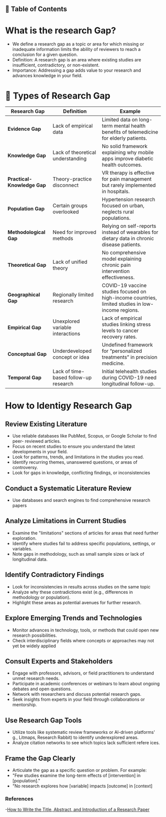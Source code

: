 
## 📑 Table of Contents  

# What is the research Gap?

- We define a research gap as a topic or area for which missing or inadequate information limits the ability of reviewers to reach a conclusion for a given question.
- Definition: A research gap is an area where existing studies are insufficient, contradictory, or non-existent.
- Importance: Addressing a gap adds value to your research and advances knowledge in your field.

# 🧠 Types of Research Gap

| **Research Gap**           | **Definition**                                 | **Example**                                                                 |
|-----------------------------|-----------------------------------------------|------------------------------------------------------------------------------|
| **Evidence Gap**            | Lack of empirical data                        | Limited data on long-term mental health benefits of telemedicine for elderly patients. |
| **Knowledge Gap**           | Lack of theoretical understanding             | No solid framework explaining why mobile apps improve diabetic health outcomes. |
| **Practical-Knowledge Gap** | Theory-practice disconnect                    | VR therapy is effective for pain management but rarely implemented in hospitals. |
| **Population Gap**          | Certain groups overlooked                     | Hypertension research focused on urban, neglects rural populations. |
| **Methodological Gap**      | Need for improved methods                     | Relying on self-reports instead of wearables for dietary data in chronic disease patients. |
| **Theoretical Gap**         | Lack of unified theory                        | No comprehensive model explaining chronic pain intervention effectiveness. |
| **Geographical Gap**        | Regionally limited research                   | COVID-19 vaccine studies focused on high-income countries, limited studies in low-income regions. |
| **Empirical Gap**           | Unexplored variable interactions              | Lack of empirical studies linking stress levels to cancer recovery rates. |
| **Conceptual Gap**          | Underdeveloped concept or idea                | Undefined framework for “personalized treatments” in precision medicine. |
| **Temporal Gap**            | Lack of time-based follow-up research         | Initial telehealth studies during COVID-19 need longitudinal follow-up. |

# How to Identigy Research Gap
## Review Existing Literature
- Use reliable databases like PubMed, Scopus, or Google Scholar to find peer- reviewed articles.
- Focus on recent studies to ensure you understand the latest developments in your field.
- Look for patterns, trends, and limitations in the studies you read.
- Identify recurring themes, unanswered questions, or areas of controversy.
- Look for gaps in knowledge, conflicting findings, or inconsistencies
## Conduct a Systematic Literature Review
- Use databases and search engines to find comprehensive research papers

## Analyze Limitations in Current Studies
- Examine the "limitations" sections of articles for areas that need further exploration.
- Identify where studies fail to address specific populations, settings, or variables.
- Note gaps in methodology, such as small sample sizes or lack of longitudinal data.

## Identify Contradictory Findings
- Look for inconsistencies in results across studies on the same topic
- Analyze why these contradictions exist (e.g., differences in methodology or population).
- Highlight these areas as potential avenues for further research.
  
## Explore Emerging Trends and Technologies
- Monitor advances in technology, tools, or methods that could open new research possibilities.
- Check interdisciplinary fields where concepts or approaches may not yet be widely applied

## Consult Experts and Stakeholders
- Engage with professors, advisors, or field practitioners to understand unmet research needs.
- Participate in academic conferences or webinars to learn about ongoing debates and open questions.
- Network with researchers and discuss potential research gaps.
- Seek insights from experts in your field through collaborations or mentorship.

## Use Research Gap Tools
- Utilize tools like systematic review frameworks or Al-driven platforms' g., Litmaps, Research Rabbit) to identify underexplored areas.
- Analyze citation networks to see which topics lack sufficient refere ices.

## Frame the Gap Clearly
- Articulate the gap as a specific question or problem. For example:
- "Few studies examine the long-term effects of [intervention] in [population]."
- "No research explores how [variable] impacts [outcome] in [context]



### References
-[How to Write the Title, Abstract, and Introduction of a Research Paper](https://chatgpt.com/c/68e8b628-d3cc-8323-be94-ff1f488784a2)




️











































































